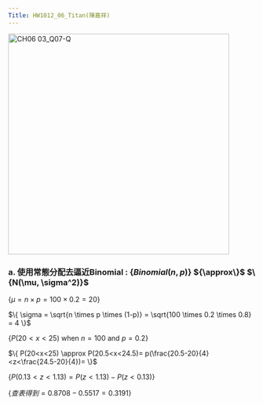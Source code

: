 ```yaml
---
Title: HW1012_06_Titan(陳嘉祥)
---
```


<img width="450" alt="CH06 03_Q07-Q" src="https://github.com/user-attachments/assets/6a99518d-070a-4c7f-97f4-f59adb3f0012">


### a. 使用常態分配去逼近Binomial : $\{Binomial(n,p)\}$ ${\approx\}$ $\{N(\mu, \sigma^2)}$  

$\{
\mu = n \times p=
100 \times 0.2 =
20
\}$ 

$\{
\sigma = \sqrt{n \times p \times (1-p)} =
\sqrt{100 \times 0.2 \times 0.8} =
4
\}$ 

$\{
P(20<x<25) \text{ when } n=100 \text{ and } p=0.2
\}$ 

$\{
P(20<x<25) 
\approx 
P(20.5<x<24.5)=
p(\frac{20.5-20}{4}<z<\frac{24.5-20}{4})=
\}$  

$\{
P(0.13<z<1.13)=
P(z<1.13)-P(z<0.13)
\}$ 

$\{
查表得到=
0.8708-0.5517=
0.3191
\}$ 
